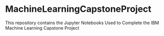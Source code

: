 # MachineLearningCapstoneProject
This repository contains the Jupyter Notebooks Used to Complete the IBM Machine Learning Capstone Project
